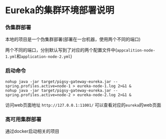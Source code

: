 # Eureka的集群环境部署说明


### 伪集群部署

本地的项目是一个伪集群部署(部署在一台机器，使用两个不同的端口)

两个不同的端口，分别默认写到了对应的两个配置文件中(`appcalition-node-1.yml`和`application-node-2.yml`)


### 启动命令

```
nohup java -jar target/pigsy-gateway-eureka.jar --spring.profiles.active=node-1 > eureka-node-1.log 2>&1 &
nohup java -jar target/pigsy-gateway-eureka.jar --spring.profiles.active=node-2 > eureka-node-2.log 2>&1 & 
```

访问web页面地址 `http://127.0.0.1:11001/` 可以查看对应的`eureka`的web页面


### 高可用集群部署

通过docker启动相关的项目

